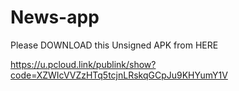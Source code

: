 # News-app
Please DOWNLOAD this Unsigned APK from HERE 

https://u.pcloud.link/publink/show?code=XZWIcVVZzHTq5tcjnLRskqGCpJu9KHYumY1V


